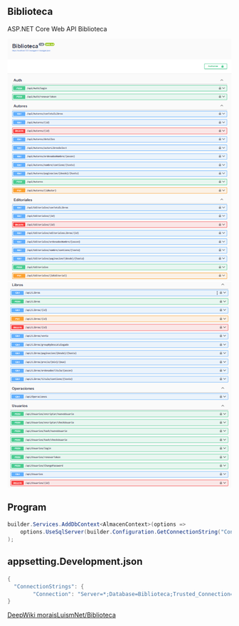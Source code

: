 ## Biblioteca
ASP.NET Core Web API Biblioteca

![Biblioteca](img/1.png)
![Biblioteca](img/2.png)


## Program
```cs 
builder.Services.AddDbContext<AlmacenContext>(options =>
    options.UseSqlServer(builder.Configuration.GetConnectionString("Connection"))
);
``` 

## appsetting.Development.json
```cs 
{
  "ConnectionStrings": {
        "Connection": "Server=*;Database=Biblioteca;Trusted_Connection=True;TrustServerCertificate=True;MultipleActiveResultSets=True"
}
``` 

[DeepWiki moraisLuismNet/Biblioteca](https://deepwiki.com/moraisLuismNet/Biblioteca)
